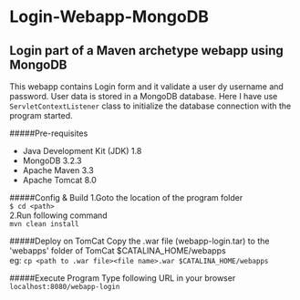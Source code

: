 # Login-Webapp-MongoDB
Login part of a Maven archetype webapp using MongoDB
---
This webapp contains Login form and it validate a user dy username and password.
User data is stored in a MongoDB database. Here I have use `ServletContextListener` class to initialize the database connection
with the program started.

#####Pre-requisites
* Java Development Kit (JDK) 1.8
* MongoDB 3.2.3
* Apache Maven 3.3
* Apache Tomcat 8.0

#####Config & Build
1.Goto the location of the program folder</br>
`$ cd <path>`</br>
2.Run following command</br>
`mvn clean install`

#####Deploy on TomCat
Copy the .war file (webapp-login.tar) to the 'webapps' folder of TomCat $CATALINA_HOME/webapps</br>
eg: `cp <path to .war file><file name>.war $CATALINA_HOME/webapps`

#####Execute Program
Type following URL in your browser</br>
`localhost:8080/webapp-login`

